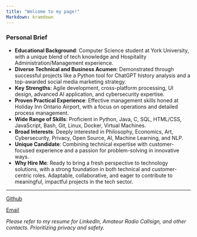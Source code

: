 ```yaml
---
title: "Welcome to my page!"
Markdown: kramdown
---
```


### Personal Brief

- **Educational Background**: Computer Science student at York University, with a unique blend of tech knowledge and Hospitality Administration/Management experience.
- **Diverse Technical and Business Acumen**: Demonstrated through successful projects like a Python tool for ChatGPT history analysis and a top-awarded social media marketing strategy.
- **Key Strengths**: Agile development, cross-platform processing, UI design, advanced AI application, and cybersecurity expertise.
- **Proven Practical Experience**: Effective management skills honed at Holiday Inn Ontario Airport, with a focus on operations and detailed process management.
- **Wide Range of Skills**: Proficient in Python, Java, C, SQL, HTML/CSS, JavaScript, Bash, Git, Linux, Docker, Virtual Machines.
- **Broad Interests**: Deeply interested in Philosophy, Economics, Art, Cybersecurity, Privacy, Open Source, AI, Machine Learning, and NLP.
- **Unique Candidate**: Combining technical expertise with customer-focused experience and a passion for problem-solving in innovative ways.
- **Why Hire Me**: Ready to bring a fresh perspective to technology solutions, with a strong foundation in both technical and customer-centric roles. Adaptable, collaborative, and eager to contribute to meaningful, impactful projects in the tech sector.

---

[Github](https://github.com/alterxyz)

[Email](mailto:github.1vwpk@aleeas.com)

*Please refer to my resume for LinkedIn, Amateur Radio Callsign, and other contacts. Prioritizing privacy and safety.*
